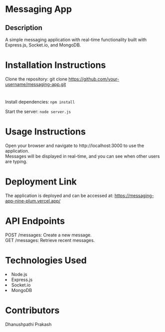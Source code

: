 # Messaging App

## Description
A simple messaging application with real-time functionality built with Express.js, Socket.io, and MongoDB.

# Installation Instructions
 Clone the repository:
   git clone https://github.com/your-username/messaging-app.git

#

   Install dependencies: <code>npm install</code><br>

   Start the server: <code>node server.js</code>

# Usage Instructions
   <span>Open your browser and navigate to http://localhost:3000 to use the application.</span><br>
   <span>Messages will be displayed in real-time, and you can see when other users are typing.</span>

# Deployment Link
   The application is deployed and can be accessed at: https://messaging-app-nine-plum.vercel.app/

# API Endpoints
   POST /messages: Create a new message.<br>
   GET /messages: Retrieve recent messages.
# Technologies Used
   <li>Node.js</li>
   <li>Express.js</li>
   <li>Socket.io</li>
   <li>MongoDB</li>
   
# Contributors
   Dhanushpathi Prakash
